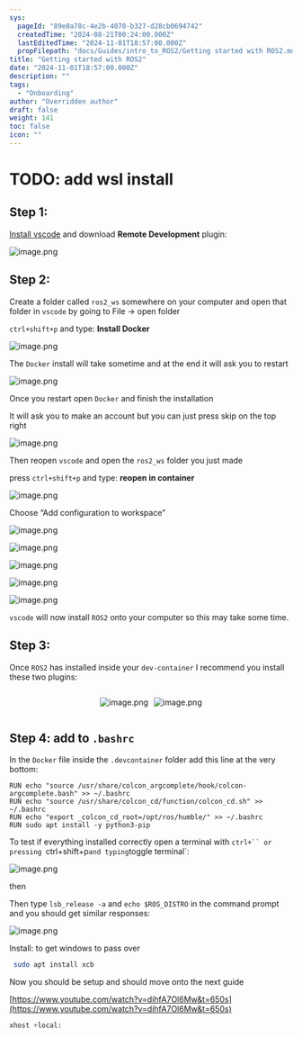 ```yaml
---
sys:
  pageId: "89e0a78c-4e2b-4070-b327-d28cb0694742"
  createdTime: "2024-08-21T00:24:00.000Z"
  lastEditedTime: "2024-11-01T18:57:00.000Z"
  propFilepath: "docs/Guides/intro_to_ROS2/Getting started with ROS2.md"
title: "Getting started with ROS2"
date: "2024-11-01T18:57:00.000Z"
description: ""
tags:
  - "Onboarding"
author: "Overridden author"
draft: false
weight: 141
toc: false
icon: ""
---
```


# TODO: add wsl install

## Step 1:

[Install vscode](https://code.visualstudio.com/download) and download **Remote Development** plugin:

![image.png](https://prod-files-secure.s3.us-west-2.amazonaws.com/d518164a-d88e-44d1-a4ee-3adb3bd8bce0/efb52993-1881-4a40-b95e-6f020334f022/image.png?X-Amz-Algorithm=AWS4-HMAC-SHA256&X-Amz-Content-Sha256=UNSIGNED-PAYLOAD&X-Amz-Credential=ASIAZI2LB466ZNOKBVNL%2F20250407%2Fus-west-2%2Fs3%2Faws4_request&X-Amz-Date=20250407T121516Z&X-Amz-Expires=3600&X-Amz-Security-Token=IQoJb3JpZ2luX2VjEOT%2F%2F%2F%2F%2F%2F%2F%2F%2F%2FwEaCXVzLXdlc3QtMiJHMEUCIG8Jc5%2F3yrtXLVHJDyf3oKP%2F6jRIG6XqsbVU7Z4R0UjmAiEA9MraBJ9oysnUY%2BFiO8eYzglywwcdVsgKcVRcOhg5sfcq%2FwMIXRAAGgw2Mzc0MjMxODM4MDUiDHLIu4N3Q4jx77ioYircA4g2nfTexHh8fn5RgYigRjyrT9rvrTtcTTzN4O8dD8%2Fv8gT9kwmcYfuRug4X%2B6EZDhO9RW%2BFv1GlIRqUgAgwAjm25iiZh4adWiqBxHhAYtF1TMN6BCeytUWzLwu%2BS523WxbseTp3xqAiRLT%2B36j1ldc2VKb7Yt8RqJDMkIkY8NODpINjxXBUUu3GVGMNg4A2TZJe5rwyBHr8OtZgq5w3gNEl206tqyVqBbuHoqgQYzXT%2FBr7xjbJ8REfK7TEAwVqJeHZo4THA4UTUoAC8N3UVM6m8MnjVEu4wkcNfLKy4mn3Xr6JlgqG%2FeIe4Myi3SOuXFsrFNRnEn2jeSPvvwRyL3Uppia9jQAI51J4RfADm1aOVE0UPd6Ltne84rx2nbPPd4JoiHgbSjr%2BJRKytfMWBrzrPl4ukvoRphz6xWbqoVKJesTFsMVt5iCKmvz3YgaC3JWijvCD%2F9r%2B4Yh765BIwt%2FU48e8N9PsbDb4NdrMmaxgRsuXBo9NCqfZWMamwUesXAQXmiCcqqXCetJpCpFmhLbmzvy9N6Opr9ntw0TrT0KLcibWHVZeZ4Dor8ClxrVNnUfz730BGB%2BKuMj3FTtn5q%2FEd1eqZMvOdGPiwEwb%2FHdUaVWDbdMYYTUg65PRMMrtzr8GOqUBfT8AfLqPNa%2FaT3j3EODeafKh0DvBaxxEPCsUhvhMBMFPGqVAd6zVNWU2pDx3ajLaUVbU1i4llfgh9c0DfJKK3sA1Raj1zrde4Ie9Ybc03Q70YkxGIiA1x22lRhJAlsH2xmtcKtP9d1iEkXxjsZ3SY9fIVXQBVdVQ%2FuZEpNi1OPnB2S5Tvs9NNrGP2QBcrEjcaxD3NOFmrqDaKmPm4i32zcoe3qar&X-Amz-Signature=24ee57f5f68c7a85e6714da7a20e5bc6977e001b9dbb58ae3176cc8191a19588&X-Amz-SignedHeaders=host&x-id=GetObject)

## Step 2:

Create a folder called `ros2_ws` somewhere on your computer and open that folder in `vscode` by going to File → open folder 

`ctrl+shift+p` and type: **Install Docker**

![image.png](https://prod-files-secure.s3.us-west-2.amazonaws.com/d518164a-d88e-44d1-a4ee-3adb3bd8bce0/2269dc0e-1cd5-47ff-bceb-c04ad9b2eab0/image.png?X-Amz-Algorithm=AWS4-HMAC-SHA256&X-Amz-Content-Sha256=UNSIGNED-PAYLOAD&X-Amz-Credential=ASIAZI2LB466ZNOKBVNL%2F20250407%2Fus-west-2%2Fs3%2Faws4_request&X-Amz-Date=20250407T121516Z&X-Amz-Expires=3600&X-Amz-Security-Token=IQoJb3JpZ2luX2VjEOT%2F%2F%2F%2F%2F%2F%2F%2F%2F%2FwEaCXVzLXdlc3QtMiJHMEUCIG8Jc5%2F3yrtXLVHJDyf3oKP%2F6jRIG6XqsbVU7Z4R0UjmAiEA9MraBJ9oysnUY%2BFiO8eYzglywwcdVsgKcVRcOhg5sfcq%2FwMIXRAAGgw2Mzc0MjMxODM4MDUiDHLIu4N3Q4jx77ioYircA4g2nfTexHh8fn5RgYigRjyrT9rvrTtcTTzN4O8dD8%2Fv8gT9kwmcYfuRug4X%2B6EZDhO9RW%2BFv1GlIRqUgAgwAjm25iiZh4adWiqBxHhAYtF1TMN6BCeytUWzLwu%2BS523WxbseTp3xqAiRLT%2B36j1ldc2VKb7Yt8RqJDMkIkY8NODpINjxXBUUu3GVGMNg4A2TZJe5rwyBHr8OtZgq5w3gNEl206tqyVqBbuHoqgQYzXT%2FBr7xjbJ8REfK7TEAwVqJeHZo4THA4UTUoAC8N3UVM6m8MnjVEu4wkcNfLKy4mn3Xr6JlgqG%2FeIe4Myi3SOuXFsrFNRnEn2jeSPvvwRyL3Uppia9jQAI51J4RfADm1aOVE0UPd6Ltne84rx2nbPPd4JoiHgbSjr%2BJRKytfMWBrzrPl4ukvoRphz6xWbqoVKJesTFsMVt5iCKmvz3YgaC3JWijvCD%2F9r%2B4Yh765BIwt%2FU48e8N9PsbDb4NdrMmaxgRsuXBo9NCqfZWMamwUesXAQXmiCcqqXCetJpCpFmhLbmzvy9N6Opr9ntw0TrT0KLcibWHVZeZ4Dor8ClxrVNnUfz730BGB%2BKuMj3FTtn5q%2FEd1eqZMvOdGPiwEwb%2FHdUaVWDbdMYYTUg65PRMMrtzr8GOqUBfT8AfLqPNa%2FaT3j3EODeafKh0DvBaxxEPCsUhvhMBMFPGqVAd6zVNWU2pDx3ajLaUVbU1i4llfgh9c0DfJKK3sA1Raj1zrde4Ie9Ybc03Q70YkxGIiA1x22lRhJAlsH2xmtcKtP9d1iEkXxjsZ3SY9fIVXQBVdVQ%2FuZEpNi1OPnB2S5Tvs9NNrGP2QBcrEjcaxD3NOFmrqDaKmPm4i32zcoe3qar&X-Amz-Signature=c2301ff514bd78e55517a3cbb4a07902d7d5b0faa73302da052cf136bebb3df7&X-Amz-SignedHeaders=host&x-id=GetObject)

The `Docker` install will take sometime and at the end it will ask you to restart

![image.png](https://prod-files-secure.s3.us-west-2.amazonaws.com/d518164a-d88e-44d1-a4ee-3adb3bd8bce0/ed233f78-be33-4b1f-b89c-9c346c0e961e/image.png?X-Amz-Algorithm=AWS4-HMAC-SHA256&X-Amz-Content-Sha256=UNSIGNED-PAYLOAD&X-Amz-Credential=ASIAZI2LB466ZNOKBVNL%2F20250407%2Fus-west-2%2Fs3%2Faws4_request&X-Amz-Date=20250407T121516Z&X-Amz-Expires=3600&X-Amz-Security-Token=IQoJb3JpZ2luX2VjEOT%2F%2F%2F%2F%2F%2F%2F%2F%2F%2FwEaCXVzLXdlc3QtMiJHMEUCIG8Jc5%2F3yrtXLVHJDyf3oKP%2F6jRIG6XqsbVU7Z4R0UjmAiEA9MraBJ9oysnUY%2BFiO8eYzglywwcdVsgKcVRcOhg5sfcq%2FwMIXRAAGgw2Mzc0MjMxODM4MDUiDHLIu4N3Q4jx77ioYircA4g2nfTexHh8fn5RgYigRjyrT9rvrTtcTTzN4O8dD8%2Fv8gT9kwmcYfuRug4X%2B6EZDhO9RW%2BFv1GlIRqUgAgwAjm25iiZh4adWiqBxHhAYtF1TMN6BCeytUWzLwu%2BS523WxbseTp3xqAiRLT%2B36j1ldc2VKb7Yt8RqJDMkIkY8NODpINjxXBUUu3GVGMNg4A2TZJe5rwyBHr8OtZgq5w3gNEl206tqyVqBbuHoqgQYzXT%2FBr7xjbJ8REfK7TEAwVqJeHZo4THA4UTUoAC8N3UVM6m8MnjVEu4wkcNfLKy4mn3Xr6JlgqG%2FeIe4Myi3SOuXFsrFNRnEn2jeSPvvwRyL3Uppia9jQAI51J4RfADm1aOVE0UPd6Ltne84rx2nbPPd4JoiHgbSjr%2BJRKytfMWBrzrPl4ukvoRphz6xWbqoVKJesTFsMVt5iCKmvz3YgaC3JWijvCD%2F9r%2B4Yh765BIwt%2FU48e8N9PsbDb4NdrMmaxgRsuXBo9NCqfZWMamwUesXAQXmiCcqqXCetJpCpFmhLbmzvy9N6Opr9ntw0TrT0KLcibWHVZeZ4Dor8ClxrVNnUfz730BGB%2BKuMj3FTtn5q%2FEd1eqZMvOdGPiwEwb%2FHdUaVWDbdMYYTUg65PRMMrtzr8GOqUBfT8AfLqPNa%2FaT3j3EODeafKh0DvBaxxEPCsUhvhMBMFPGqVAd6zVNWU2pDx3ajLaUVbU1i4llfgh9c0DfJKK3sA1Raj1zrde4Ie9Ybc03Q70YkxGIiA1x22lRhJAlsH2xmtcKtP9d1iEkXxjsZ3SY9fIVXQBVdVQ%2FuZEpNi1OPnB2S5Tvs9NNrGP2QBcrEjcaxD3NOFmrqDaKmPm4i32zcoe3qar&X-Amz-Signature=dc46252b75570ec18acf3cc55c5aa74628b0e09c1ab187cb2e4dd579546592ca&X-Amz-SignedHeaders=host&x-id=GetObject)

Once you restart open `Docker` and finish the installation

It will ask you to make an account but you can just press skip on the top right

![image.png](https://prod-files-secure.s3.us-west-2.amazonaws.com/d518164a-d88e-44d1-a4ee-3adb3bd8bce0/21010ad9-1659-4fd9-9f59-9932a09b2a3d/image.png?X-Amz-Algorithm=AWS4-HMAC-SHA256&X-Amz-Content-Sha256=UNSIGNED-PAYLOAD&X-Amz-Credential=ASIAZI2LB466ZNOKBVNL%2F20250407%2Fus-west-2%2Fs3%2Faws4_request&X-Amz-Date=20250407T121516Z&X-Amz-Expires=3600&X-Amz-Security-Token=IQoJb3JpZ2luX2VjEOT%2F%2F%2F%2F%2F%2F%2F%2F%2F%2FwEaCXVzLXdlc3QtMiJHMEUCIG8Jc5%2F3yrtXLVHJDyf3oKP%2F6jRIG6XqsbVU7Z4R0UjmAiEA9MraBJ9oysnUY%2BFiO8eYzglywwcdVsgKcVRcOhg5sfcq%2FwMIXRAAGgw2Mzc0MjMxODM4MDUiDHLIu4N3Q4jx77ioYircA4g2nfTexHh8fn5RgYigRjyrT9rvrTtcTTzN4O8dD8%2Fv8gT9kwmcYfuRug4X%2B6EZDhO9RW%2BFv1GlIRqUgAgwAjm25iiZh4adWiqBxHhAYtF1TMN6BCeytUWzLwu%2BS523WxbseTp3xqAiRLT%2B36j1ldc2VKb7Yt8RqJDMkIkY8NODpINjxXBUUu3GVGMNg4A2TZJe5rwyBHr8OtZgq5w3gNEl206tqyVqBbuHoqgQYzXT%2FBr7xjbJ8REfK7TEAwVqJeHZo4THA4UTUoAC8N3UVM6m8MnjVEu4wkcNfLKy4mn3Xr6JlgqG%2FeIe4Myi3SOuXFsrFNRnEn2jeSPvvwRyL3Uppia9jQAI51J4RfADm1aOVE0UPd6Ltne84rx2nbPPd4JoiHgbSjr%2BJRKytfMWBrzrPl4ukvoRphz6xWbqoVKJesTFsMVt5iCKmvz3YgaC3JWijvCD%2F9r%2B4Yh765BIwt%2FU48e8N9PsbDb4NdrMmaxgRsuXBo9NCqfZWMamwUesXAQXmiCcqqXCetJpCpFmhLbmzvy9N6Opr9ntw0TrT0KLcibWHVZeZ4Dor8ClxrVNnUfz730BGB%2BKuMj3FTtn5q%2FEd1eqZMvOdGPiwEwb%2FHdUaVWDbdMYYTUg65PRMMrtzr8GOqUBfT8AfLqPNa%2FaT3j3EODeafKh0DvBaxxEPCsUhvhMBMFPGqVAd6zVNWU2pDx3ajLaUVbU1i4llfgh9c0DfJKK3sA1Raj1zrde4Ie9Ybc03Q70YkxGIiA1x22lRhJAlsH2xmtcKtP9d1iEkXxjsZ3SY9fIVXQBVdVQ%2FuZEpNi1OPnB2S5Tvs9NNrGP2QBcrEjcaxD3NOFmrqDaKmPm4i32zcoe3qar&X-Amz-Signature=4bb2fe6250105cacafc58725b850cecfa91021550bc71ec4d98a7421eb7ebff5&X-Amz-SignedHeaders=host&x-id=GetObject)

Then reopen `vscode` and open the `ros2_ws` folder you just made

press `ctrl+shift+p` and type: **reopen in container**

![image.png](https://prod-files-secure.s3.us-west-2.amazonaws.com/d518164a-d88e-44d1-a4ee-3adb3bd8bce0/4e93b8c2-41ad-488c-8095-c74205196118/image.png?X-Amz-Algorithm=AWS4-HMAC-SHA256&X-Amz-Content-Sha256=UNSIGNED-PAYLOAD&X-Amz-Credential=ASIAZI2LB466ZNOKBVNL%2F20250407%2Fus-west-2%2Fs3%2Faws4_request&X-Amz-Date=20250407T121516Z&X-Amz-Expires=3600&X-Amz-Security-Token=IQoJb3JpZ2luX2VjEOT%2F%2F%2F%2F%2F%2F%2F%2F%2F%2FwEaCXVzLXdlc3QtMiJHMEUCIG8Jc5%2F3yrtXLVHJDyf3oKP%2F6jRIG6XqsbVU7Z4R0UjmAiEA9MraBJ9oysnUY%2BFiO8eYzglywwcdVsgKcVRcOhg5sfcq%2FwMIXRAAGgw2Mzc0MjMxODM4MDUiDHLIu4N3Q4jx77ioYircA4g2nfTexHh8fn5RgYigRjyrT9rvrTtcTTzN4O8dD8%2Fv8gT9kwmcYfuRug4X%2B6EZDhO9RW%2BFv1GlIRqUgAgwAjm25iiZh4adWiqBxHhAYtF1TMN6BCeytUWzLwu%2BS523WxbseTp3xqAiRLT%2B36j1ldc2VKb7Yt8RqJDMkIkY8NODpINjxXBUUu3GVGMNg4A2TZJe5rwyBHr8OtZgq5w3gNEl206tqyVqBbuHoqgQYzXT%2FBr7xjbJ8REfK7TEAwVqJeHZo4THA4UTUoAC8N3UVM6m8MnjVEu4wkcNfLKy4mn3Xr6JlgqG%2FeIe4Myi3SOuXFsrFNRnEn2jeSPvvwRyL3Uppia9jQAI51J4RfADm1aOVE0UPd6Ltne84rx2nbPPd4JoiHgbSjr%2BJRKytfMWBrzrPl4ukvoRphz6xWbqoVKJesTFsMVt5iCKmvz3YgaC3JWijvCD%2F9r%2B4Yh765BIwt%2FU48e8N9PsbDb4NdrMmaxgRsuXBo9NCqfZWMamwUesXAQXmiCcqqXCetJpCpFmhLbmzvy9N6Opr9ntw0TrT0KLcibWHVZeZ4Dor8ClxrVNnUfz730BGB%2BKuMj3FTtn5q%2FEd1eqZMvOdGPiwEwb%2FHdUaVWDbdMYYTUg65PRMMrtzr8GOqUBfT8AfLqPNa%2FaT3j3EODeafKh0DvBaxxEPCsUhvhMBMFPGqVAd6zVNWU2pDx3ajLaUVbU1i4llfgh9c0DfJKK3sA1Raj1zrde4Ie9Ybc03Q70YkxGIiA1x22lRhJAlsH2xmtcKtP9d1iEkXxjsZ3SY9fIVXQBVdVQ%2FuZEpNi1OPnB2S5Tvs9NNrGP2QBcrEjcaxD3NOFmrqDaKmPm4i32zcoe3qar&X-Amz-Signature=195ea62c05325ed8597db066a432aa8f18c30bad8a733d28d1f48246208ed2a4&X-Amz-SignedHeaders=host&x-id=GetObject)

Choose “Add configuration to workspace”

![image.png](https://prod-files-secure.s3.us-west-2.amazonaws.com/d518164a-d88e-44d1-a4ee-3adb3bd8bce0/9560b282-5060-4989-ba37-97e7b2c22476/image.png?X-Amz-Algorithm=AWS4-HMAC-SHA256&X-Amz-Content-Sha256=UNSIGNED-PAYLOAD&X-Amz-Credential=ASIAZI2LB466ZNOKBVNL%2F20250407%2Fus-west-2%2Fs3%2Faws4_request&X-Amz-Date=20250407T121516Z&X-Amz-Expires=3600&X-Amz-Security-Token=IQoJb3JpZ2luX2VjEOT%2F%2F%2F%2F%2F%2F%2F%2F%2F%2FwEaCXVzLXdlc3QtMiJHMEUCIG8Jc5%2F3yrtXLVHJDyf3oKP%2F6jRIG6XqsbVU7Z4R0UjmAiEA9MraBJ9oysnUY%2BFiO8eYzglywwcdVsgKcVRcOhg5sfcq%2FwMIXRAAGgw2Mzc0MjMxODM4MDUiDHLIu4N3Q4jx77ioYircA4g2nfTexHh8fn5RgYigRjyrT9rvrTtcTTzN4O8dD8%2Fv8gT9kwmcYfuRug4X%2B6EZDhO9RW%2BFv1GlIRqUgAgwAjm25iiZh4adWiqBxHhAYtF1TMN6BCeytUWzLwu%2BS523WxbseTp3xqAiRLT%2B36j1ldc2VKb7Yt8RqJDMkIkY8NODpINjxXBUUu3GVGMNg4A2TZJe5rwyBHr8OtZgq5w3gNEl206tqyVqBbuHoqgQYzXT%2FBr7xjbJ8REfK7TEAwVqJeHZo4THA4UTUoAC8N3UVM6m8MnjVEu4wkcNfLKy4mn3Xr6JlgqG%2FeIe4Myi3SOuXFsrFNRnEn2jeSPvvwRyL3Uppia9jQAI51J4RfADm1aOVE0UPd6Ltne84rx2nbPPd4JoiHgbSjr%2BJRKytfMWBrzrPl4ukvoRphz6xWbqoVKJesTFsMVt5iCKmvz3YgaC3JWijvCD%2F9r%2B4Yh765BIwt%2FU48e8N9PsbDb4NdrMmaxgRsuXBo9NCqfZWMamwUesXAQXmiCcqqXCetJpCpFmhLbmzvy9N6Opr9ntw0TrT0KLcibWHVZeZ4Dor8ClxrVNnUfz730BGB%2BKuMj3FTtn5q%2FEd1eqZMvOdGPiwEwb%2FHdUaVWDbdMYYTUg65PRMMrtzr8GOqUBfT8AfLqPNa%2FaT3j3EODeafKh0DvBaxxEPCsUhvhMBMFPGqVAd6zVNWU2pDx3ajLaUVbU1i4llfgh9c0DfJKK3sA1Raj1zrde4Ie9Ybc03Q70YkxGIiA1x22lRhJAlsH2xmtcKtP9d1iEkXxjsZ3SY9fIVXQBVdVQ%2FuZEpNi1OPnB2S5Tvs9NNrGP2QBcrEjcaxD3NOFmrqDaKmPm4i32zcoe3qar&X-Amz-Signature=ecda9f013c8c644bce3879b9fb74645ab51a54da24e17812b5ddbefb3b6c058d&X-Amz-SignedHeaders=host&x-id=GetObject)

![image.png](https://prod-files-secure.s3.us-west-2.amazonaws.com/d518164a-d88e-44d1-a4ee-3adb3bd8bce0/2ee63f81-886b-48e8-a553-dc6e5eac99e4/image.png?X-Amz-Algorithm=AWS4-HMAC-SHA256&X-Amz-Content-Sha256=UNSIGNED-PAYLOAD&X-Amz-Credential=ASIAZI2LB466ZNOKBVNL%2F20250407%2Fus-west-2%2Fs3%2Faws4_request&X-Amz-Date=20250407T121516Z&X-Amz-Expires=3600&X-Amz-Security-Token=IQoJb3JpZ2luX2VjEOT%2F%2F%2F%2F%2F%2F%2F%2F%2F%2FwEaCXVzLXdlc3QtMiJHMEUCIG8Jc5%2F3yrtXLVHJDyf3oKP%2F6jRIG6XqsbVU7Z4R0UjmAiEA9MraBJ9oysnUY%2BFiO8eYzglywwcdVsgKcVRcOhg5sfcq%2FwMIXRAAGgw2Mzc0MjMxODM4MDUiDHLIu4N3Q4jx77ioYircA4g2nfTexHh8fn5RgYigRjyrT9rvrTtcTTzN4O8dD8%2Fv8gT9kwmcYfuRug4X%2B6EZDhO9RW%2BFv1GlIRqUgAgwAjm25iiZh4adWiqBxHhAYtF1TMN6BCeytUWzLwu%2BS523WxbseTp3xqAiRLT%2B36j1ldc2VKb7Yt8RqJDMkIkY8NODpINjxXBUUu3GVGMNg4A2TZJe5rwyBHr8OtZgq5w3gNEl206tqyVqBbuHoqgQYzXT%2FBr7xjbJ8REfK7TEAwVqJeHZo4THA4UTUoAC8N3UVM6m8MnjVEu4wkcNfLKy4mn3Xr6JlgqG%2FeIe4Myi3SOuXFsrFNRnEn2jeSPvvwRyL3Uppia9jQAI51J4RfADm1aOVE0UPd6Ltne84rx2nbPPd4JoiHgbSjr%2BJRKytfMWBrzrPl4ukvoRphz6xWbqoVKJesTFsMVt5iCKmvz3YgaC3JWijvCD%2F9r%2B4Yh765BIwt%2FU48e8N9PsbDb4NdrMmaxgRsuXBo9NCqfZWMamwUesXAQXmiCcqqXCetJpCpFmhLbmzvy9N6Opr9ntw0TrT0KLcibWHVZeZ4Dor8ClxrVNnUfz730BGB%2BKuMj3FTtn5q%2FEd1eqZMvOdGPiwEwb%2FHdUaVWDbdMYYTUg65PRMMrtzr8GOqUBfT8AfLqPNa%2FaT3j3EODeafKh0DvBaxxEPCsUhvhMBMFPGqVAd6zVNWU2pDx3ajLaUVbU1i4llfgh9c0DfJKK3sA1Raj1zrde4Ie9Ybc03Q70YkxGIiA1x22lRhJAlsH2xmtcKtP9d1iEkXxjsZ3SY9fIVXQBVdVQ%2FuZEpNi1OPnB2S5Tvs9NNrGP2QBcrEjcaxD3NOFmrqDaKmPm4i32zcoe3qar&X-Amz-Signature=70b78bde4b4acf7f5199a5a6e4d86057d705334da08ec9e36e2ec6de3b38f556&X-Amz-SignedHeaders=host&x-id=GetObject)

![image.png](https://prod-files-secure.s3.us-west-2.amazonaws.com/d518164a-d88e-44d1-a4ee-3adb3bd8bce0/ae1580b2-b048-407e-aed9-b584224a7a04/image.png?X-Amz-Algorithm=AWS4-HMAC-SHA256&X-Amz-Content-Sha256=UNSIGNED-PAYLOAD&X-Amz-Credential=ASIAZI2LB466ZNOKBVNL%2F20250407%2Fus-west-2%2Fs3%2Faws4_request&X-Amz-Date=20250407T121516Z&X-Amz-Expires=3600&X-Amz-Security-Token=IQoJb3JpZ2luX2VjEOT%2F%2F%2F%2F%2F%2F%2F%2F%2F%2FwEaCXVzLXdlc3QtMiJHMEUCIG8Jc5%2F3yrtXLVHJDyf3oKP%2F6jRIG6XqsbVU7Z4R0UjmAiEA9MraBJ9oysnUY%2BFiO8eYzglywwcdVsgKcVRcOhg5sfcq%2FwMIXRAAGgw2Mzc0MjMxODM4MDUiDHLIu4N3Q4jx77ioYircA4g2nfTexHh8fn5RgYigRjyrT9rvrTtcTTzN4O8dD8%2Fv8gT9kwmcYfuRug4X%2B6EZDhO9RW%2BFv1GlIRqUgAgwAjm25iiZh4adWiqBxHhAYtF1TMN6BCeytUWzLwu%2BS523WxbseTp3xqAiRLT%2B36j1ldc2VKb7Yt8RqJDMkIkY8NODpINjxXBUUu3GVGMNg4A2TZJe5rwyBHr8OtZgq5w3gNEl206tqyVqBbuHoqgQYzXT%2FBr7xjbJ8REfK7TEAwVqJeHZo4THA4UTUoAC8N3UVM6m8MnjVEu4wkcNfLKy4mn3Xr6JlgqG%2FeIe4Myi3SOuXFsrFNRnEn2jeSPvvwRyL3Uppia9jQAI51J4RfADm1aOVE0UPd6Ltne84rx2nbPPd4JoiHgbSjr%2BJRKytfMWBrzrPl4ukvoRphz6xWbqoVKJesTFsMVt5iCKmvz3YgaC3JWijvCD%2F9r%2B4Yh765BIwt%2FU48e8N9PsbDb4NdrMmaxgRsuXBo9NCqfZWMamwUesXAQXmiCcqqXCetJpCpFmhLbmzvy9N6Opr9ntw0TrT0KLcibWHVZeZ4Dor8ClxrVNnUfz730BGB%2BKuMj3FTtn5q%2FEd1eqZMvOdGPiwEwb%2FHdUaVWDbdMYYTUg65PRMMrtzr8GOqUBfT8AfLqPNa%2FaT3j3EODeafKh0DvBaxxEPCsUhvhMBMFPGqVAd6zVNWU2pDx3ajLaUVbU1i4llfgh9c0DfJKK3sA1Raj1zrde4Ie9Ybc03Q70YkxGIiA1x22lRhJAlsH2xmtcKtP9d1iEkXxjsZ3SY9fIVXQBVdVQ%2FuZEpNi1OPnB2S5Tvs9NNrGP2QBcrEjcaxD3NOFmrqDaKmPm4i32zcoe3qar&X-Amz-Signature=83f111c8e2949235ec57fb9651d5384afbbf0832d2ee5e83fc141fd3bda27c7e&X-Amz-SignedHeaders=host&x-id=GetObject)

![image.png](https://prod-files-secure.s3.us-west-2.amazonaws.com/d518164a-d88e-44d1-a4ee-3adb3bd8bce0/53255b28-f75e-430f-b9e3-c0ac8577e42b/image.png?X-Amz-Algorithm=AWS4-HMAC-SHA256&X-Amz-Content-Sha256=UNSIGNED-PAYLOAD&X-Amz-Credential=ASIAZI2LB466ZNOKBVNL%2F20250407%2Fus-west-2%2Fs3%2Faws4_request&X-Amz-Date=20250407T121516Z&X-Amz-Expires=3600&X-Amz-Security-Token=IQoJb3JpZ2luX2VjEOT%2F%2F%2F%2F%2F%2F%2F%2F%2F%2FwEaCXVzLXdlc3QtMiJHMEUCIG8Jc5%2F3yrtXLVHJDyf3oKP%2F6jRIG6XqsbVU7Z4R0UjmAiEA9MraBJ9oysnUY%2BFiO8eYzglywwcdVsgKcVRcOhg5sfcq%2FwMIXRAAGgw2Mzc0MjMxODM4MDUiDHLIu4N3Q4jx77ioYircA4g2nfTexHh8fn5RgYigRjyrT9rvrTtcTTzN4O8dD8%2Fv8gT9kwmcYfuRug4X%2B6EZDhO9RW%2BFv1GlIRqUgAgwAjm25iiZh4adWiqBxHhAYtF1TMN6BCeytUWzLwu%2BS523WxbseTp3xqAiRLT%2B36j1ldc2VKb7Yt8RqJDMkIkY8NODpINjxXBUUu3GVGMNg4A2TZJe5rwyBHr8OtZgq5w3gNEl206tqyVqBbuHoqgQYzXT%2FBr7xjbJ8REfK7TEAwVqJeHZo4THA4UTUoAC8N3UVM6m8MnjVEu4wkcNfLKy4mn3Xr6JlgqG%2FeIe4Myi3SOuXFsrFNRnEn2jeSPvvwRyL3Uppia9jQAI51J4RfADm1aOVE0UPd6Ltne84rx2nbPPd4JoiHgbSjr%2BJRKytfMWBrzrPl4ukvoRphz6xWbqoVKJesTFsMVt5iCKmvz3YgaC3JWijvCD%2F9r%2B4Yh765BIwt%2FU48e8N9PsbDb4NdrMmaxgRsuXBo9NCqfZWMamwUesXAQXmiCcqqXCetJpCpFmhLbmzvy9N6Opr9ntw0TrT0KLcibWHVZeZ4Dor8ClxrVNnUfz730BGB%2BKuMj3FTtn5q%2FEd1eqZMvOdGPiwEwb%2FHdUaVWDbdMYYTUg65PRMMrtzr8GOqUBfT8AfLqPNa%2FaT3j3EODeafKh0DvBaxxEPCsUhvhMBMFPGqVAd6zVNWU2pDx3ajLaUVbU1i4llfgh9c0DfJKK3sA1Raj1zrde4Ie9Ybc03Q70YkxGIiA1x22lRhJAlsH2xmtcKtP9d1iEkXxjsZ3SY9fIVXQBVdVQ%2FuZEpNi1OPnB2S5Tvs9NNrGP2QBcrEjcaxD3NOFmrqDaKmPm4i32zcoe3qar&X-Amz-Signature=e231fbf8834ceb8a112d86762915b1d743ba454bb4bfc81d48e48cee1a0c3593&X-Amz-SignedHeaders=host&x-id=GetObject)

![image.png](https://prod-files-secure.s3.us-west-2.amazonaws.com/d518164a-d88e-44d1-a4ee-3adb3bd8bce0/7c562767-5af9-4ffb-97d1-327bcdf4ee00/image.png?X-Amz-Algorithm=AWS4-HMAC-SHA256&X-Amz-Content-Sha256=UNSIGNED-PAYLOAD&X-Amz-Credential=ASIAZI2LB466ZNOKBVNL%2F20250407%2Fus-west-2%2Fs3%2Faws4_request&X-Amz-Date=20250407T121516Z&X-Amz-Expires=3600&X-Amz-Security-Token=IQoJb3JpZ2luX2VjEOT%2F%2F%2F%2F%2F%2F%2F%2F%2F%2FwEaCXVzLXdlc3QtMiJHMEUCIG8Jc5%2F3yrtXLVHJDyf3oKP%2F6jRIG6XqsbVU7Z4R0UjmAiEA9MraBJ9oysnUY%2BFiO8eYzglywwcdVsgKcVRcOhg5sfcq%2FwMIXRAAGgw2Mzc0MjMxODM4MDUiDHLIu4N3Q4jx77ioYircA4g2nfTexHh8fn5RgYigRjyrT9rvrTtcTTzN4O8dD8%2Fv8gT9kwmcYfuRug4X%2B6EZDhO9RW%2BFv1GlIRqUgAgwAjm25iiZh4adWiqBxHhAYtF1TMN6BCeytUWzLwu%2BS523WxbseTp3xqAiRLT%2B36j1ldc2VKb7Yt8RqJDMkIkY8NODpINjxXBUUu3GVGMNg4A2TZJe5rwyBHr8OtZgq5w3gNEl206tqyVqBbuHoqgQYzXT%2FBr7xjbJ8REfK7TEAwVqJeHZo4THA4UTUoAC8N3UVM6m8MnjVEu4wkcNfLKy4mn3Xr6JlgqG%2FeIe4Myi3SOuXFsrFNRnEn2jeSPvvwRyL3Uppia9jQAI51J4RfADm1aOVE0UPd6Ltne84rx2nbPPd4JoiHgbSjr%2BJRKytfMWBrzrPl4ukvoRphz6xWbqoVKJesTFsMVt5iCKmvz3YgaC3JWijvCD%2F9r%2B4Yh765BIwt%2FU48e8N9PsbDb4NdrMmaxgRsuXBo9NCqfZWMamwUesXAQXmiCcqqXCetJpCpFmhLbmzvy9N6Opr9ntw0TrT0KLcibWHVZeZ4Dor8ClxrVNnUfz730BGB%2BKuMj3FTtn5q%2FEd1eqZMvOdGPiwEwb%2FHdUaVWDbdMYYTUg65PRMMrtzr8GOqUBfT8AfLqPNa%2FaT3j3EODeafKh0DvBaxxEPCsUhvhMBMFPGqVAd6zVNWU2pDx3ajLaUVbU1i4llfgh9c0DfJKK3sA1Raj1zrde4Ie9Ybc03Q70YkxGIiA1x22lRhJAlsH2xmtcKtP9d1iEkXxjsZ3SY9fIVXQBVdVQ%2FuZEpNi1OPnB2S5Tvs9NNrGP2QBcrEjcaxD3NOFmrqDaKmPm4i32zcoe3qar&X-Amz-Signature=ef8eaf23900ca66c43de8b1355dfa4cb1b0ad85f83e02950a4c3547f72be2a24&X-Amz-SignedHeaders=host&x-id=GetObject)

`vscode` will now install `ROS2` onto your computer so this may take some time.

## Step 3:

Once `ROS2` has installed inside your `dev-container` I recommend you install these two plugins:

<div style="display: flex;flex-direction: row; column-gap:10px; max-width: 630px;justify-content: center;">
<div>

![image.png](https://prod-files-secure.s3.us-west-2.amazonaws.com/d518164a-d88e-44d1-a4ee-3adb3bd8bce0/3fc3d550-5a54-4ba1-ba6b-faa01cdb7369/image.png?X-Amz-Algorithm=AWS4-HMAC-SHA256&X-Amz-Content-Sha256=UNSIGNED-PAYLOAD&X-Amz-Credential=ASIAZI2LB4663EIOZMZR%2F20250407%2Fus-west-2%2Fs3%2Faws4_request&X-Amz-Date=20250407T121522Z&X-Amz-Expires=3600&X-Amz-Security-Token=IQoJb3JpZ2luX2VjEOT%2F%2F%2F%2F%2F%2F%2F%2F%2F%2FwEaCXVzLXdlc3QtMiJHMEUCIFrdErTuo%2FASjC9xxg0I5YKDytyisuWvO1VEB1V4t3WEAiEAkNYTyWVfOKf%2BxzbSQ2n%2FJHyLCyYxE6R3NSXAxiyDXQUq%2FwMIXRAAGgw2Mzc0MjMxODM4MDUiDACksMUrs7Hpt4k44ircA%2BXiuE6RZXPO6LrRHbehAgjl4q7gvOw4TvLdTo5XiTeqjopGBgOi39eXd2N6nqcYTKOxogSmQAUXyRhqwToHcyxmdiZSsWI4CFMr2I7VmEE0JwCV5XhSyfcDEPjZqAYxvC5sgGsatF6Hue39CmX006Aii0ZYTXX4zAUOnTwRgykNbD3XD%2B%2FAmY5CwHEqeyE47YI10eRqY4WMcx3wZxNIRwASbM8Ka1NR%2F%2FXXZTobUiKMh%2BWBp0vcqj%2FukcMiIbJpTTO6IB1ayj4rl8qsKHGNffPApZ7fBuw02IVMR7o8F8yqgI%2FgK00c0GbSnCuhwVEnA2NodBYGfKvsaVpWDc3dvob%2FkjXvhoftxykBnz%2BFfybcmAKA3gVzez6r0xc%2FU%2F%2FOf0YdeFUafrAtNYOLZBwhYndPETHCbq%2BHJ%2BwfgltcdXMSTwrHCe2viTZwFULrSupD8nCyE1ZZz94PsZjRoKSeb8Pu2FvFY1sQrbCPHPC9M4PBVIHPcHYKqYdx64n0x%2BTY9ylj3%2Byo%2BXEV4XXoHnQTN%2FVRLxRGxagLM1o4LD7WgdyLpOCPL8V8JKLs%2Fj0bmF4BAP0RXHk57GiSe%2FjbOclNTtL5fmCqRsShUYBIg4D%2FYPv6GCj56JI3tV5WvzocMKrtzr8GOqUBENXDsqn3P2IkpLx1Vn8AmscKms0kot0hjil5plai7%2BEnGfqB4%2Bem0FGisB2pqLX%2B%2Brz4sQk%2FYnduORWHjF6dgupKp2nLTEXT5eX%2FEP4J5yxdU1vM1BmwuoQVAynghQORNO0Pfjr4e6ObI%2B12HuWrbNTR%2B5QOiiRnWDCGZe1t6aoQEn%2FNhGqIYA1i8kwXvSCfx5I%2BPKZAXeEaEZGYEVbRlIm5xpY8&X-Amz-Signature=1df32eed5fa28caaea2d3929d1578c20e6b57c91d90d8c2a0c385389e1658b3b&X-Amz-SignedHeaders=host&x-id=GetObject)

</div>
<div>

![image.png](https://prod-files-secure.s3.us-west-2.amazonaws.com/d518164a-d88e-44d1-a4ee-3adb3bd8bce0/d994cc66-13c2-4093-a5a3-f84cf4601a82/image.png?X-Amz-Algorithm=AWS4-HMAC-SHA256&X-Amz-Content-Sha256=UNSIGNED-PAYLOAD&X-Amz-Credential=ASIAZI2LB466XUSS6ELC%2F20250407%2Fus-west-2%2Fs3%2Faws4_request&X-Amz-Date=20250407T121523Z&X-Amz-Expires=3600&X-Amz-Security-Token=IQoJb3JpZ2luX2VjEOT%2F%2F%2F%2F%2F%2F%2F%2F%2F%2FwEaCXVzLXdlc3QtMiJHMEUCIQD1s6aFho9XFEL8SOMrrxK%2FmxxF9aBaRtC6esrZANzKcQIgDlDrswpIykPCv1%2FBRvWqcXCF2L%2FO326zH6qC9tv%2FoGYq%2FwMIXBAAGgw2Mzc0MjMxODM4MDUiDFWMBXCm%2Bo%2FUdsH5xCrcA9ZJ2gS525Jw1ecnP1txfMNQCZZNDKRIt42Qx6V7FHey99pZFGdZBlM9QYLd9afRPNsKw3wJ9mp2uKWW0wF%2BiGoAdtQi21nnXAM0hKapLv5NkLh7TnwOwSQmChvZhpG4A4%2BKcUEQWwL3pmOFjPXIV89b6IxDOU2kS3LoMviSl4Ct6TCMk%2BGTg9HZtMkVfmLYztZGtrZ36O4Xg1a8oGUVTu5juxrP%2BMlQDKb4xFd0GdjPREQcJkycUNgb3hUt9elAN2RAIhKBpgWbIzVeIDCm8jhX%2F5W1mxnRDPFPfauUeFhMZyRUm4Dt3b7x7JPO6ndsvQoxglsQvme%2FtTrYzu%2BAGNCriXLia0kJjYES%2BaW1GTWPBCj5jtenOARIFg8oJwcQo7GZXwbH3riiufrwc8txTeOjjWk0M4wkVhjP3cA1HjeZsR9qZJuohWx6ogPyiRMPIbjX5kHWVDqLNUi7ogO%2BdM6tBmQzSy5v2%2FkHeur4VCTtz7lSeplB3dDPSJC0TnPil2tZ%2BJcBbs8fpPEvaRJZcVMW%2Bo%2F%2FzpAHQkHH2O8mNyKMkHh9alZqMHGglaxXoQ2awO%2BnqqeJkBWvUNSuwGlVYWUIh%2BtgfBoaub9F5g1sAICQYDpnBxW2CnyhTup1MKjtzr8GOqUBcOQVa8PWsgtwCTXtqjFOow4GXzXLrnQAnJ39uP2XREPx7BVTFP50h5Vtt3adBkBGi%2F06kb7IK5GxDHWI779UF9G88ylbiKFth8UX%2B2W3zlmTToRO8jLoAVEHuVkAHU91wXKANmGzEp3IVzltKz6Wm1vrbO4vq6cKqTmHgEy52l2PBMyc7nHH4P16uq7%2BuT5tuP7Az0dNK4I21LU2Ci1i8%2Bu%2FA%2B%2FX&X-Amz-Signature=873681ddba8eecc49bf2ad20876285cd1649d3e554a4fae4ece502740a384b82&X-Amz-SignedHeaders=host&x-id=GetObject)

</div>
</div>

## Step 4: add to `.bashrc`

In the `Docker` file inside the `.devcontainer` folder add this line at the very bottom: 

```docker
RUN echo "source /usr/share/colcon_argcomplete/hook/colcon-argcomplete.bash" >> ~/.bashrc
RUN echo "source /usr/share/colcon_cd/function/colcon_cd.sh" >> ~/.bashrc
RUN echo "export _colcon_cd_root=/opt/ros/humble/" >> ~/.bashrc
RUN sudo apt install -y python3-pip 
```

To test if everything installed correctly open a terminal with `ctrl+`` or pressing `ctrl+shift+p` and typing `toggle terminal`:

![image.png](https://prod-files-secure.s3.us-west-2.amazonaws.com/d518164a-d88e-44d1-a4ee-3adb3bd8bce0/6a4943d8-b04e-4c02-9a58-775f3384d1a5/image.png?X-Amz-Algorithm=AWS4-HMAC-SHA256&X-Amz-Content-Sha256=UNSIGNED-PAYLOAD&X-Amz-Credential=ASIAZI2LB466ZNOKBVNL%2F20250407%2Fus-west-2%2Fs3%2Faws4_request&X-Amz-Date=20250407T121516Z&X-Amz-Expires=3600&X-Amz-Security-Token=IQoJb3JpZ2luX2VjEOT%2F%2F%2F%2F%2F%2F%2F%2F%2F%2FwEaCXVzLXdlc3QtMiJHMEUCIG8Jc5%2F3yrtXLVHJDyf3oKP%2F6jRIG6XqsbVU7Z4R0UjmAiEA9MraBJ9oysnUY%2BFiO8eYzglywwcdVsgKcVRcOhg5sfcq%2FwMIXRAAGgw2Mzc0MjMxODM4MDUiDHLIu4N3Q4jx77ioYircA4g2nfTexHh8fn5RgYigRjyrT9rvrTtcTTzN4O8dD8%2Fv8gT9kwmcYfuRug4X%2B6EZDhO9RW%2BFv1GlIRqUgAgwAjm25iiZh4adWiqBxHhAYtF1TMN6BCeytUWzLwu%2BS523WxbseTp3xqAiRLT%2B36j1ldc2VKb7Yt8RqJDMkIkY8NODpINjxXBUUu3GVGMNg4A2TZJe5rwyBHr8OtZgq5w3gNEl206tqyVqBbuHoqgQYzXT%2FBr7xjbJ8REfK7TEAwVqJeHZo4THA4UTUoAC8N3UVM6m8MnjVEu4wkcNfLKy4mn3Xr6JlgqG%2FeIe4Myi3SOuXFsrFNRnEn2jeSPvvwRyL3Uppia9jQAI51J4RfADm1aOVE0UPd6Ltne84rx2nbPPd4JoiHgbSjr%2BJRKytfMWBrzrPl4ukvoRphz6xWbqoVKJesTFsMVt5iCKmvz3YgaC3JWijvCD%2F9r%2B4Yh765BIwt%2FU48e8N9PsbDb4NdrMmaxgRsuXBo9NCqfZWMamwUesXAQXmiCcqqXCetJpCpFmhLbmzvy9N6Opr9ntw0TrT0KLcibWHVZeZ4Dor8ClxrVNnUfz730BGB%2BKuMj3FTtn5q%2FEd1eqZMvOdGPiwEwb%2FHdUaVWDbdMYYTUg65PRMMrtzr8GOqUBfT8AfLqPNa%2FaT3j3EODeafKh0DvBaxxEPCsUhvhMBMFPGqVAd6zVNWU2pDx3ajLaUVbU1i4llfgh9c0DfJKK3sA1Raj1zrde4Ie9Ybc03Q70YkxGIiA1x22lRhJAlsH2xmtcKtP9d1iEkXxjsZ3SY9fIVXQBVdVQ%2FuZEpNi1OPnB2S5Tvs9NNrGP2QBcrEjcaxD3NOFmrqDaKmPm4i32zcoe3qar&X-Amz-Signature=5312db3c8961d6b32076327854d4969baeece7fba3515b02c4582a4850d9ec39&X-Amz-SignedHeaders=host&x-id=GetObject)

then 

Then type `lsb_release -a` and `echo $ROS_DISTRO` in the command prompt and you should get similar responses:

![image.png](https://prod-files-secure.s3.us-west-2.amazonaws.com/d518164a-d88e-44d1-a4ee-3adb3bd8bce0/3e635dec-a805-4e85-8b9e-d000e5b71a4e/image.png?X-Amz-Algorithm=AWS4-HMAC-SHA256&X-Amz-Content-Sha256=UNSIGNED-PAYLOAD&X-Amz-Credential=ASIAZI2LB466ZNOKBVNL%2F20250407%2Fus-west-2%2Fs3%2Faws4_request&X-Amz-Date=20250407T121516Z&X-Amz-Expires=3600&X-Amz-Security-Token=IQoJb3JpZ2luX2VjEOT%2F%2F%2F%2F%2F%2F%2F%2F%2F%2FwEaCXVzLXdlc3QtMiJHMEUCIG8Jc5%2F3yrtXLVHJDyf3oKP%2F6jRIG6XqsbVU7Z4R0UjmAiEA9MraBJ9oysnUY%2BFiO8eYzglywwcdVsgKcVRcOhg5sfcq%2FwMIXRAAGgw2Mzc0MjMxODM4MDUiDHLIu4N3Q4jx77ioYircA4g2nfTexHh8fn5RgYigRjyrT9rvrTtcTTzN4O8dD8%2Fv8gT9kwmcYfuRug4X%2B6EZDhO9RW%2BFv1GlIRqUgAgwAjm25iiZh4adWiqBxHhAYtF1TMN6BCeytUWzLwu%2BS523WxbseTp3xqAiRLT%2B36j1ldc2VKb7Yt8RqJDMkIkY8NODpINjxXBUUu3GVGMNg4A2TZJe5rwyBHr8OtZgq5w3gNEl206tqyVqBbuHoqgQYzXT%2FBr7xjbJ8REfK7TEAwVqJeHZo4THA4UTUoAC8N3UVM6m8MnjVEu4wkcNfLKy4mn3Xr6JlgqG%2FeIe4Myi3SOuXFsrFNRnEn2jeSPvvwRyL3Uppia9jQAI51J4RfADm1aOVE0UPd6Ltne84rx2nbPPd4JoiHgbSjr%2BJRKytfMWBrzrPl4ukvoRphz6xWbqoVKJesTFsMVt5iCKmvz3YgaC3JWijvCD%2F9r%2B4Yh765BIwt%2FU48e8N9PsbDb4NdrMmaxgRsuXBo9NCqfZWMamwUesXAQXmiCcqqXCetJpCpFmhLbmzvy9N6Opr9ntw0TrT0KLcibWHVZeZ4Dor8ClxrVNnUfz730BGB%2BKuMj3FTtn5q%2FEd1eqZMvOdGPiwEwb%2FHdUaVWDbdMYYTUg65PRMMrtzr8GOqUBfT8AfLqPNa%2FaT3j3EODeafKh0DvBaxxEPCsUhvhMBMFPGqVAd6zVNWU2pDx3ajLaUVbU1i4llfgh9c0DfJKK3sA1Raj1zrde4Ie9Ybc03Q70YkxGIiA1x22lRhJAlsH2xmtcKtP9d1iEkXxjsZ3SY9fIVXQBVdVQ%2FuZEpNi1OPnB2S5Tvs9NNrGP2QBcrEjcaxD3NOFmrqDaKmPm4i32zcoe3qar&X-Amz-Signature=40419474a4b11e486df91495220f65dc215b16d183f9a31abd7be31679b0f8cb&X-Amz-SignedHeaders=host&x-id=GetObject)

Install:  to get windows to pass over

```bash
 sudo apt install xcb
```

Now you should be setup and should move onto the next guide 

[https://www.youtube.com/watch?v=dihfA7Ol6Mw&t=650s](https://www.youtube.com/watch?v=dihfA7Ol6Mw&t=650s)

```python
xhost +local:
```
